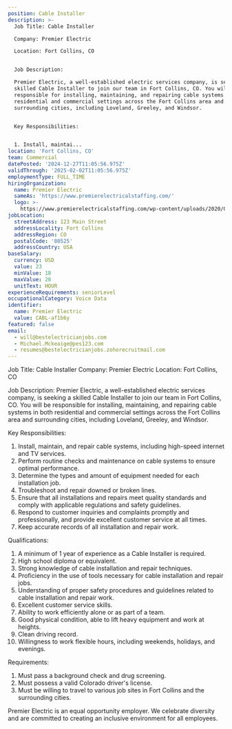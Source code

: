```yaml
---
position: Cable Installer
description: >-
  Job Title: Cable Installer

  Company: Premier Electric

  Location: Fort Collins, CO


  Job Description:

  Premier Electric, a well-established electric services company, is seeking a
  skilled Cable Installer to join our team in Fort Collins, CO. You will be
  responsible for installing, maintaining, and repairing cable systems in both
  residential and commercial settings across the Fort Collins area and
  surrounding cities, including Loveland, Greeley, and Windsor.


  Key Responsibilities:


  1. Install, maintai...
location: 'Fort Collins, CO'
team: Commercial
datePosted: '2024-12-27T11:05:56.975Z'
validThrough: '2025-02-02T11:05:56.975Z'
employmentType: FULL_TIME
hiringOrganization:
  name: Premier Electric
  sameAs: 'https://www.premierelectricalstaffing.com/'
  logo: >-
    https://www.premierelectricalstaffing.com/wp-content/uploads/2020/05/Premier-Electrical-Staffing-logo.png
jobLocation:
  streetAddress: 123 Main Street
  addressLocality: Fort Collins
  addressRegion: CO
  postalCode: '80525'
  addressCountry: USA
baseSalary:
  currency: USD
  value: 23
  minValue: 18
  maxValue: 28
  unitText: HOUR
experienceRequirements: seniorLevel
occupationalCategory: Voice Data
identifier:
  name: Premier Electric
  value: CABL-af1b6y
featured: false
email:
  - will@bestelectricianjobs.com
  - Michael.Mckeaige@pes123.com
  - resumes@bestelectricianjobs.zohorecruitmail.com
---
```




Job Title: Cable Installer
Company: Premier Electric
Location: Fort Collins, CO

Job Description:
Premier Electric, a well-established electric services company, is seeking a skilled Cable Installer to join our team in Fort Collins, CO. You will be responsible for installing, maintaining, and repairing cable systems in both residential and commercial settings across the Fort Collins area and surrounding cities, including Loveland, Greeley, and Windsor.

Key Responsibilities:

1. Install, maintain, and repair cable systems, including high-speed internet and TV services.
2. Perform routine checks and maintenance on cable systems to ensure optimal performance.
3. Determine the types and amount of equipment needed for each installation job.
4. Troubleshoot and repair downed or broken lines.
5. Ensure that all installations and repairs meet quality standards and comply with applicable regulations and safety guidelines.
6. Respond to customer inquiries and complaints promptly and professionally, and provide excellent customer service at all times.
7. Keep accurate records of all installation and repair work.

Qualifications:

1. A minimum of 1 year of experience as a Cable Installer is required.
2. High school diploma or equivalent.
3. Strong knowledge of cable installation and repair techniques.
4. Proficiency in the use of tools necessary for cable installation and repair jobs.
5. Understanding of proper safety procedures and guidelines related to cable installation and repair work.
6. Excellent customer service skills.
7. Ability to work efficiently alone or as part of a team.
8. Good physical condition, able to lift heavy equipment and work at heights.
9. Clean driving record.
10. Willingness to work flexible hours, including weekends, holidays, and evenings.

Requirements:

1. Must pass a background check and drug screening.
2. Must possess a valid Colorado driver's license.
3. Must be willing to travel to various job sites in Fort Collins and the surrounding cities.

Premier Electric is an equal opportunity employer. We celebrate diversity and are committed to creating an inclusive environment for all employees.
